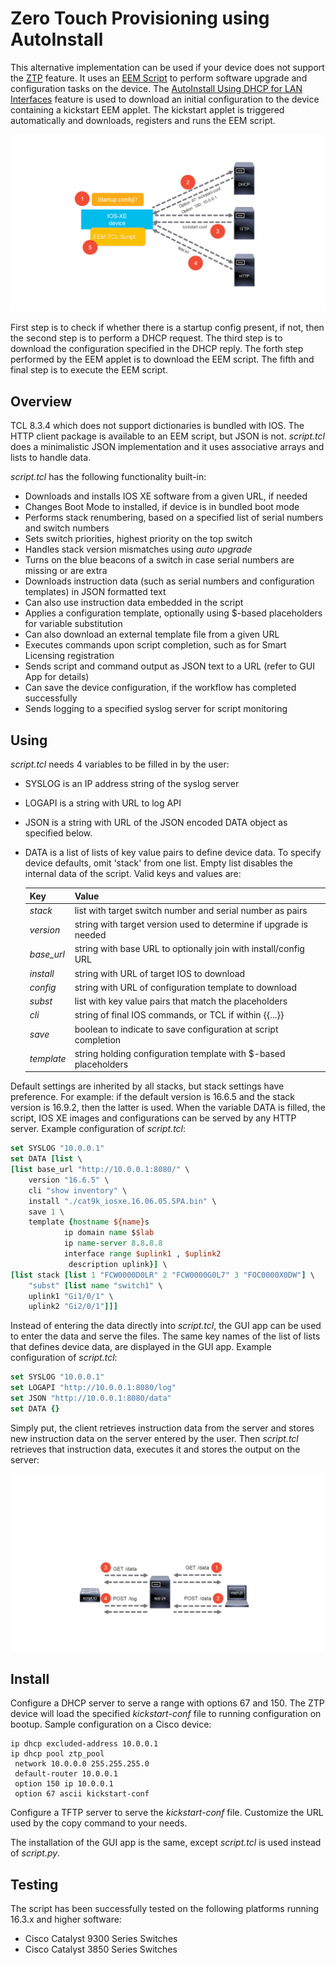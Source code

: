 # Zero Touch Provisioning using AutoInstall

This alternative implementation can be used if your device does not support the [ZTP](https://www.cisco.com/c/en/us/td/docs/ios-xml/ios/prog/configuration/169/b_169_programmability_cg/zero_touch_provisioning.html) feature. It uses an [EEM Script](https://www.cisco.com/c/en/us/td/docs/ios-xml/ios/eem/configuration/15-mt/eem-15-mt-book/eem-policy-tcl.html) to perform software upgrade and configuration tasks on the device. The [AutoInstall Using DHCP for LAN Interfaces](https://www.cisco.com/c/en/us/td/docs/ios-xml/ios/fundamentals/configuration/15mt/fundamentals-15-mt-book/cf-autoinstall.html) feature is used to download an initial configuration to the device containing a kickstart EEM applet. The kickstart applet is triggered automatically and downloads, registers and runs the EEM script.

![](../media/ztp-tcl.png)

First step is to check if whether there is a startup config present, if not, then the second step is to perform a DHCP request. The third step is to download the configuration specified in the DHCP reply. The forth step performed by the EEM applet is to download the EEM script. The fifth and final step is to execute the EEM script.

## Overview

TCL 8.3.4 which does not support dictionaries is bundled with IOS. The HTTP client package is available to an EEM script, but JSON is not. *script.tcl* does a minimalistic JSON implementation and it uses associative arrays and lists to handle data.

*script.tcl* has the following functionality built-in:
- Downloads and installs IOS XE software from a given URL, if needed
- Changes Boot Mode to installed, if device is in bundled boot mode
- Performs stack renumbering, based on a specified list of serial numbers and switch numbers
- Sets switch priorities, highest priority on the top switch
- Handles stack version mismatches using *auto upgrade*
- Turns on the blue beacons of a switch in case serial numbers are missing or are extra
- Downloads instruction data (such as serial numbers and configuration templates) in JSON formatted text
- Can also use instruction data embedded in the script
- Applies a configuration template, optionally using $-based placeholders for variable substitution
- Can also download an external template file from a given URL
- Executes commands upon script completion, such as for Smart Licensing registration
- Sends script and command output as JSON text to a URL (refer to GUI App for details)
- Can save the device configuration, if the workflow has completed successfully
- Sends logging to a specified syslog server for script monitoring

## Using

*script.tcl* needs 4 variables to be filled in by the user:
- SYSLOG is an IP address string of the syslog server
- LOGAPI is a string with URL to log API
- JSON is a string with URL of the JSON encoded DATA object as specified below.
- DATA is a list of lists of key value pairs to define device data. To specify device defaults, omit 'stack' from one list. Empty list disables the internal data of the script. Valid keys and values are:

  Key | Value
  --- | ---
  *stack* | list with target switch number and serial number as pairs
  *version* | string with target version used to determine if upgrade is needed
  *base_url* | string with base URL to optionally join with install/config URL
  *install* | string with URL of target IOS to download
  *config* | string with URL of configuration template to download
  *subst* | list with key value pairs that match the placeholders
  *cli* | string of final IOS commands, or TCL if within {{...}}
  *save* | boolean to indicate to save configuration at script completion
  *template* | string holding configuration template with $-based placeholders

Default settings are inherited by all stacks, but stack settings have preference. For example: if the default version is 16.6.5 and the stack version is 16.9.2, then the latter is used. When the variable DATA is filled, the script, IOS XE images and configurations can be served by any HTTP server. Example configuration of *script.tcl*:

```tcl
set SYSLOG "10.0.0.1"
set DATA [list \
[list base_url "http://10.0.0.1:8080/" \
	version "16.6.5" \
	cli "show inventory" \
	install "./cat9k_iosxe.16.06.05.SPA.bin" \
	save 1 \
	template {hostname ${name}s
			ip domain name $$lab
			ip name-server 8.8.8.8
			interface range $uplink1 , $uplink2
			 description uplink}] \
[list stack [list 1 "FCW0000D0LR" 2 "FCW0000G0L7" 3 "FOC0000X0DW"] \
	"subst" [list name "switch1" \
	uplink1 "Gi1/0/1" \
	uplink2 "Gi2/0/1"]]]
```

Instead of entering the data directly into *script.tcl*, the GUI app can be used to enter the data and serve the files. The same key names of the list of lists that defines device data, are displayed in the GUI app. Example configuration of *script.tcl*:

```tcl
set SYSLOG "10.0.0.1"
set LOGAPI "http://10.0.0.1:8080/log"
set JSON "http://10.0.0.1:8080/data"
set DATA {}
```

Simply put, the client retrieves instruction data from the server and stores new instruction data on the server entered by the user. Then *script.tcl* retrieves that instruction data, executes it and stores the output on the server:

![](../media/api-tcl.png)

## Install

Configure a DHCP server to serve a range with options 67 and 150. The ZTP device will load the specified *kickstart-conf* file to running configuration on bootup. Sample configuration on a Cisco device:

```
ip dhcp excluded-address 10.0.0.1
ip dhcp pool ztp_pool
 network 10.0.0.0 255.255.255.0
 default-router 10.0.0.1
 option 150 ip 10.0.0.1
 option 67 ascii kickstart-conf
```

Configure a TFTP server to serve the *kickstart-conf* file. Customize the URL used by the copy command to your needs.

The installation of the GUI app is the same, except *script.tcl* is used instead of *script.py*.

## Testing

The script has been successfully tested on the following platforms running 16.3.x and higher software:
- Cisco Catalyst 9300 Series Switches
- Cisco Catalyst 3850 Series Switches
